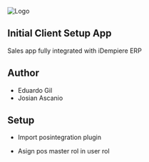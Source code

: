 ![Logo](https://primware.net/wp-content/uploads/2025/02/PW_Logo.webp)

## Initial Client Setup App

Sales app fully integrated with iDempiere ERP

## Author
- Eduardo Gil
- Josian Ascanio

## Setup

- Import posintegration plugin

- Asign pos master rol in user rol
